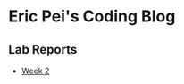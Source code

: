 # __Eric Pei's Coding Blog__

## Lab Reports

* [Week 2](https://ericwpei.github.io/cse15l-lab-reports/lab-report-1-week-2.html)
